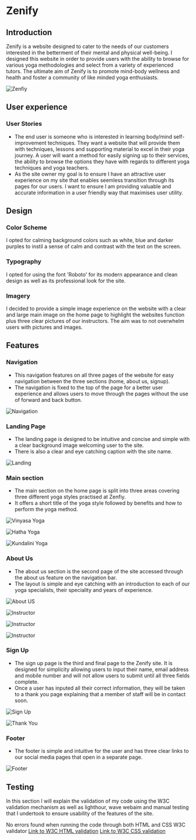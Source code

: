# Zenify

## Introduction
Zenify is a website designed to cater to the needs of our customers interested in the betterment of their mental and physical well-being. I designed this website in order to provide users with the ability to browse for various yoga methodologies and select from a variety of experienced tutors. The ultimate aim of Zenify is to promote mind-body wellness and health and foster a community of like minded yoga enthusiasts. 

![Zenfiy](/assets/documentation/amiresponsive.png)

## User experience 
### User Stories 
- The end user is someone who is interested in learning body/mind self-improvement techniques. They want a website that will provide them with techniques, lessons and supporting material to excel in their yoga journey. A user will want a method for easily signing up to their services, the ability to browse the options they have with regards to different yoga techniques and yoga teachers. 
- As the site owner my goal is to ensure I have an attractive user experience on my site that enables seemless transition through its pages for our users. I want to ensure I am providing valuable and accurate information in a user friendly way that maximises user utility. 

## Design
### Color Scheme
I opted for calming background colors such as white, blue and darker purples to instil a sense of calm and contrast with the text on the screen.
### Typography
I opted for using the font 'Roboto' for its modern appearance and clean design as well as its professional look for the site.
### Imagery
I decided to provide a simple image experience on the website with a clear and large main image on the home page to highlight the websites function plus three clear pictures of our instructors. The aim was to not overwhelm users with pictures and images.

## Features

### Navigation
- This navigation features on all three pages of the website for easy navigation between the three sections (home, about us, signup).
- The navigation is fixed to the top of the page for a better user experience and allows users to move through the pages without the use of forward and back button.

![Navigation](/assets/documentation/navigation.png)

### Landing Page
- The landing page is designed to be intuitive and concise and simple with a clear background image welcoming user to the site.
- There is also a clear and eye catching caption with the site name.

![Landing](/assets/documentation/landing.png)

### Main section 
- The main section on the home page is split into three areas covering three different yoga styles practised at Zenfiy. 
- It offers a short title of the yoga style followed by benefits and how to perform the yoga method.

![Vinyasa Yoga](/assets/documentation/yoga-section.png)

![Hatha Yoga](/assets/documentation/main-section.png)

![Kundalini Yoga](/assets/documentation/main-two.png)

### About Us
- The about us section is the second page of the site accessed through the about us feature on the navigation bar.
- The layout is simple and eye catching with an introduction to each of our yoga specialists, their speciality and years of experience.

![About US](/assets/documentation/aboutus.png)

![Instructor](/assets/documentation/aboutus-one.png)

![Instructor](/assets/documentation/aboutus-two.png)

![Instructor](/assets/documentation/aboutus-three.png)
 
### Sign Up
- The sign up page is the third and final page to the Zenify site. It is designed for simplicity allowing users to input their name, email address and mobile number and will not allow users to submit until all three fields complete. 
- Once a user has inputed all their correct information, they will be taken to a thank you page explaining that a member of staff will be in contact soon.

![Sign Up](/assets/documentation/signup-page.png)

![Thank You](/assets/documentation/thank-you.png)

### Footer 
- The footer is simple and intuitive for the user and has three clear links to our social media pages that open in a separate page.

![Footer](/assets/documentation/footer.png)

## Testing
In this section I will explain the validation of my code using the W3C validation mechanism as well as lighthour, wave webaim and manual testing that I undertook to ensure usability of the features of the site. 

No errors found when running the code through both HTML and CSS W3C validator 
[Link to W3C HTML validation](https://validator.w3.org/nu/?doc=https%3A%2F%2Fibrahimabedghane.github.io%2FZenfiyProject1%2F)
[Link to W3C CSS validation](https://jigsaw.w3.org/css-validator/validator?uri=https%3A%2F%2Fibrahimabedghane.github.io%2FZenfiyProject1%2F&profile=css3svg&usermedium=all&warning=1&vextwarning=&lang=en)